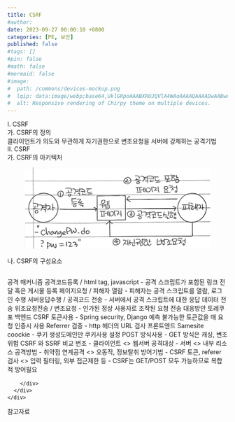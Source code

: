```yaml
---
title: CSRF
#author: 
date: 2023-09-27 00:00:10 +0800
categories: [PE, 보안]
published: false
#tags: []
#pin: false
#math: false
#mermaid: false
#image:
#  path: /commons/devices-mockup.png
#  lqip: data:image/webp;base64,UklGRpoAAABXRUJQVlA4WAoAAAAQAAAADwAABwAAQUxQSDIAAAARL0AmbZurmr57yyIiqE8oiG0bejIYEQTgqiDA9vqnsUSI6H+oAERp2HZ65qP/VIAWAFZQOCBCAAAA8AEAnQEqEAAIAAVAfCWkAALp8sF8rgRgAP7o9FDvMCkMde9PK7euH5M1m6VWoDXf2FkP3BqV0ZYbO6NA/VFIAAAA
#  alt: Responsive rendering of Chirpy theme on multiple devices.
---
```


<div class="post-wrap">
  <div class="para">
    <div class="para-title">
      I. CSRF
    </div>
    <div class="para-cntnt">
      <div class="para">
        <div class="para-title">
          가. CSRF의 정의
        </div>
        <div class="para-cntnt">
            클라이언트가 의도와 무관하게 자기권한으로 변조요청을 서버에 강제하는 공격기법
        </div>
      </div>
    </div>
  </div>
  
  <div class="para">
    <div class="para-title">
      II. CSRF
    </div>
    <div class="para-cntnt">
      <div class="para">
        <div class="para-title">
          가. CSRF의 아키텍처
        </div>
        <div class="para-cntnt">
          <figure class="post-figure">
            <img src="/assets/img/posts/CSRF.png" alt="CSRF">
<!--            <figcaption>Source: Unveiling the Metaverse: Exploring Emerging Trends, Multifaceted Perspectives, and Future Challenges</figcaption>-->
          </figure>
        </div>
      </div>
      <div class="para">
        <div class="para-title">
          나. CSRF의 구성요소
        </div>
        <div class="para-cntnt">
          <table class="post-table">
          </table>
          공격 매커니즘
  공격코드등록 / html tag, javascript - 공격 스크립트가 포함된 링크 전달 혹은 게시물 등록
  페이지요청 / 피해자 열람 - 피해자는 공격 스크립트를 열람, 로그인 수행
  서버응답수행 / 공격코드 전송  - 서버에서 공격 스크립트에 대한 응답 데이터 전송
  위조요청전송 / 변조요청  - 인가된 정상 사용자로 조작된 요청 전송
대응방안 토레쿠포
  백엔드
    CSRF 토큰사용 - Spring security, Django 예측 불가능한 토큰값을 매 요청 인증시 사용
    Referrer 검증 - http 헤더의 URL 검사  
  프론트엔드
    Samesite coockie - 쿠키 생성도메인만 쿠키사용 설정 
    POST 방식사용 - GET 방식은 캐싱, 변조위험
CSRF 와 SSRF 비교
  변조 - 클라이언트 &lt;&gt; 웹서버
  공격대상 - 서버 &lt;&gt; 내부 리소스
  공격방법 - 취약점 연계공격 &lt;&gt; 오동작, 정보탈취
  방어기법 - CSRF 토큰, referer 검사 &lt;&gt; 입력 필터링, 외부 접근제한 등
- CSRF는 GET/POST 모두 가능하므로 복합적 방어필요

        </div>
      </div>
    </div>
  </div>

  <div class="refr-wrap">
    <div class="refr-title">
        참고자료
    </div>
    <ol class="refr-list">
    <!--    <li>(나현식, 최대선) <a target="_blank" href="https://scienceon.kisti.re.kr/commons/util/originalView.do?cn=JAKO202225948430499&oCn=JAKO202225948430499&dbt=JAKO&journal=NJOU00291864">메타버스 보안 위협 요소 및 대응 방안 검토</a></li>-->
    <!--    <li>(M. Uddin, S. Manickam, H. Ullah, M. Obaidat and A. Dandoush) <a target="_blank" href="https://ieeexplore.ieee.org/abstract/document/10138386">Unveiling the Metaverse: Exploring Emerging Trends, Multifaceted Perspectives, and Future Challenges</a></li>-->
    </ol>
  </div>
</div>
